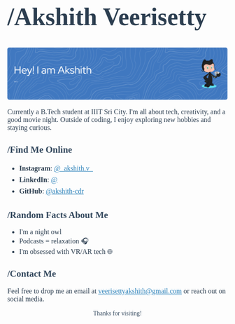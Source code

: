 <h1 style="font-family: Georgia, serif; ;font-size: 56px; color: #2c3e50;">/Akshith Veerisetty</h1>


![Header Image](github-header-image.png)


<p style="font-family: Georgia, serif; font-size: 16px; color: #2c3e50;">
Currently a B.Tech student at IIIT Sri City. I'm all about tech, creativity, and a good movie night. Outside of coding, I enjoy exploring new hobbies and staying curious.

</p>

<h2 style="font-family: Georgia, serif; color: #34495e;">/Find Me Online </h2>
<ul style="font-family: Georgia, serif; font-size: 16px; color: #2c3e50; line-height: 1.6;">
  <li><strong>Instagram</strong>: <a href="https://instagram.com/_akshith.v_" style="color: #2980b9;">@_akshith.v_</a></li>
  <li><strong>LinkedIn</strong>: <a href="https://linkedin.com/in/" style="color: #2980b9;">@</a></li>
  <li><strong>GitHub</strong>: <a href="https://github.com/akshith-cdr" style="color: #2980b9;">@akshith-cdr</a></li>
</ul>

<h2 style="font-family: Georgia, serif; color: #34495e;">/Random Facts About Me </h2>
<ul style="font-family: Georgia, serif; font-size: 16px; color: #2c3e50;">
  <li>I'm a night owl 🌙</li>
  <li>Podcasts = relaxation 🎧</li>
  <li>I'm obsessed with VR/AR tech 🌐</li>
</ul>

<h2 style="font-family: Georgia, serif; color: #34495e;">/Contact Me </h2>
<p style="font-family: Georgia, serif; font-size: 16px; color: #2c3e50;">
Feel free to drop me an email at <a href="mailto:veerisettyakshith@gmail.com" style="color: #2980b9;">veerisettyakshith@gmail.com</a> or reach out on social media.
</p>

<p style="font-family: Georgia, serif; text-align: center; color: #34495e;">Thanks for visiting!</p>
